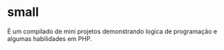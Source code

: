 # small
É um compilado de mini projetos demonstrando logica de programação e algumas habilidades em PHP.
